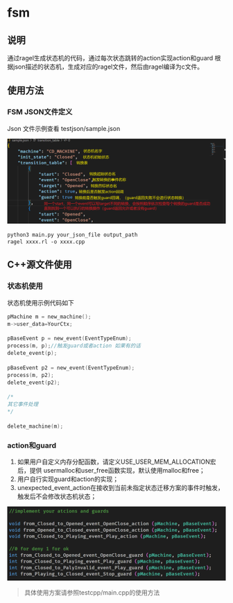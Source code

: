 # fsm

## 说明
通过ragel生成状态机的代码，通过每次状态跳转的action实现action和guard
根据json描述的状态机，生成对应的ragel文件，然后由ragel编译为c文件。

## 使用方法

### FSM JSON文件定义
Json 文件示例查看 testjson/sample.json

![image-20220705163222769](README.assets/image-20220705163222769.png)

```shell
python3 main.py your_json_file output_path
ragel xxxx.rl -o xxxx.cpp
```
## C++源文件使用

### 状态机使用

状态机使用示例代码如下

```C++
pMachine m = new_machine();
m->user_data=YourCtx;

pBaseEvent p = new_event(EventTypeEnum);
process(m, p);//触发guard或者action 如果有的话
delete_event(p);

pBaseEvent p2 = new_event(EventTypeEnum);
process(m, p2);
delete_event(p2);

/*
其它事件处理
*/

delete_machine(m);
```

### action和guard

1. 如果用户自定义内存分配函数，请定义USE_USER_MEM_ALLOCATION宏后，提供 usermalloc和user_free函数实现，默认使用malloc和free；
2. 用户自行实现guard和action的实现；
3. unexpected_event_action在接收到当前未指定状态迁移方案的事件时触发，触发后不会修改状态机状态；

![image-20220705164052382](README.assets/image-20220705164052382.png)

> 具体使用方案请参照testcpp/main.cpp的使用方法